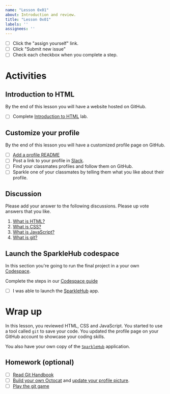 ```yaml
---
name: "Lesson 0x01"
about: Introduction and review.
title: "Lesson 0x01"
labels: ''
assignees: ''
---
```


* [ ] Click the "assign yourself" link.
* [ ] Click "Submit new issue"
* [ ] Check each checkbox when you complete a step.

# Activities

## Introduction to HTML

By the end of this lesson you will have a website hosted on GitHub.

* [ ] Complete [Introduction to HTML](https://lab.github.com/githubtraining/introduction-to-html) lab.

## Customize your profile

By the end of this lesson you will have a customized profile page on GitHub.

* [ ] [Add a profile README](https://docs.github.com/en/github/setting-up-and-managing-your-github-profile/customizing-your-profile/managing-your-profile-readme#adding-a-profile-readme)
* [ ] Post a link to your profile in [Slack][slack].
* [ ] Find your classmates profiles and follow them on GitHub.
* [ ] Sparkle one of your classmates by telling them what you like about their profile.

## Discussion

Please add your answer to the following discussions. Please up vote answers that
you like.

1. [What is HTML?](https://github.com/CodeChica/plus-plus/discussions/30)
1. [What is CSS?](https://github.com/CodeChica/plus-plus/discussions/31)
1. [What is JavaScript?](https://github.com/CodeChica/plus-plus/discussions/32)
1. [What is git?](https://github.com/CodeChica/plus-plus/discussions/33)

## Launch the SparkleHub codespace

In this section you're going to run the final project in a your own [Codespace](https://github.com/codespaces).

Complete the steps in our [Codespace guide](https://github.com/CodeChica/plus-plus/blob/lessons/doc/guides/codespaces.md#creating-your-codespace)

* [ ] I was able to launch the [SparkleHub](https://github.com/codechica/SparkleHub) app.

# Wrap up

In this lesson, you reviewed HTML, CSS and JavaScript. You started to use a tool called `git` to save your code. You updated the profile page on your GitHub account to showcase your coding skills.

You also have your own copy of the [`SparkleHub`](https://github.com/CodeChica/SparkleHub) application.

## Homework (optional)

* [ ] [Read Git Handbook][git_handbook]
* [ ] [Build your own Octocat][my_octocat] and [update your profile picture][profile_picture].
* [ ] [Play the git game][git_game]

[git_game]: https://learngitbranching.js.org/
[git_handbook]: https://guides.github.com/introduction/git-handbook/
[lesson]: https://github.com/CodeChica/plus-plus/tree/main/doc/lessons/0x01#lesson-0x01
[my_octocat]: https://myoctocat.com/
[profile_picture]: https://github.com/settings/profile
[slack]: https://codechica-plus-plus.slack.com/archives/C02CDMWDK7D
